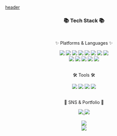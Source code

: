 
[header](https://capsule-render.vercel.app/api?type=waving&color=9bd7fc&height=300&section=header&text=dragxn1026%20GitHub&fontSize=70&fontColor=FFFFFF&animation=fadeIn&fontAlignY=38&desc=Welcome!&descAlignY=51&descAlign=62)

<div align=center>
   <h3>📚 Tech Stack 📚</h3>
   <br/>
   <p>✨ Platforms & Languages ✨</p>
   <img src="https://img.shields.io/badge/Java-007396?style=flat&logo=Conda-Forge&logoColor=white" />
   <img src="https://img.shields.io/badge/SpringBoot-6DB33F?style=flat&logo=Spring Boot&logoColor=white" />
   <img src="https://img.shields.io/badge/Oracle%20SQL-F80000?style=flat&logo=Oracle&logoColor=white" />
   <img src="https://img.shields.io/badge/MySQL-4479A1?style=flat&logo=mysql&logoColor=white"/>
   <img src="https://img.shields.io/badge/SpringSecurity-6DB33F?style=flat&logo=springsecurity&logoColor=white"/>
   <img src="https://img.shields.io/badge/JPA-003366?style=flat&logo=spring&logoColor=white"/>
   <img src="https://img.shields.io/badge/Hibernate-59666C?style=flat&logo=hibernate&logoColor=white"/>
   <img src="https://img.shields.io/badge/Junit5-25A162?style=flat&logo=junit5&logoColor=white"/>
   <br/>
   <img src="https://img.shields.io/badge/React-61DAFB?style=flat&logo=React&logoColor=white"/>
   <img src="https://img.shields.io/badge/HTML5-E34F26?style=flat&logo=html5&logoColor=white"/>
   <img src="https://img.shields.io/badge/JavaScript-F7DF1E?style=flat&logo=javascript&logoColor=white"/>
   <img src="https://img.shields.io/badge/CSS3-1572B6?style=flat&logo=css3&logoColor=white"/>
   <img src="https://img.shields.io/badge/Styled Components-DB7093?style=flat&logo=styledcomponents&logoColor=white"/>
   <br/>
   <br/>
   <p> 🛠 Tools 🛠 </p>
   <img src="https://img.shields.io/badge/Intellij IDEA-000000?style=flat&logo=intellijidea&logoColor=white"/>
   <img src="https://img.shields.io/badge/Visual Studio Code-007ACC?style=flat&logo=visualstudiocode&logoColor=white"/>
   <img src="https://img.shields.io/badge/GitHub-181717?style=flat&logo=GitHub&logoColor=white" />
   <img src="https://img.shields.io/badge/AWS EC2-232F3E?style=flat&logo=amazonec2&logoColor=white" />
   <br/>
   <br/>
   <p>🎨 SNS & Portfolio 🎨</p>
   <a href="https://velog.io/@yasungg">
      <img src="https://img.shields.io/badge/velog-20C997?style=flat&logo=velog&logoColor=white" />
   </a>
   <a href="mailto:dragxn1026@gmail.com">
      <img src="https://img.shields.io/badge/Mail-30B980?style=flat&logo=Gmail&logoColor=white" />
   </a>

</div>
<br/>
<div align="center">
  <img src="https://github-readme-stats.vercel.app/api/top-langs/?username=yasungg&exclude_repo=tromxx.github.io&layout=compact&theme=tokyonight"/>
   <br/>
<img src="https://github-readme-stats.vercel.app/api?username=yasungg&show_icons=true">
</div>

<!--
**yasungg/yasungg** is a ✨ _special_ ✨ repository because its `README.md` (this file) appears on your GitHub profile.

Here are some ideas to get you started:

- 🔭 I’m currently working on ...
- 🌱 I’m currently learning ...
- 👯 I’m looking to collaborate on ...
- 🤔 I’m looking for help with ...
- 💬 Ask me about ...
- 📫 How to reach me: ...
- 😄 Pronouns: ...
- ⚡ Fun fact: ...
-->
